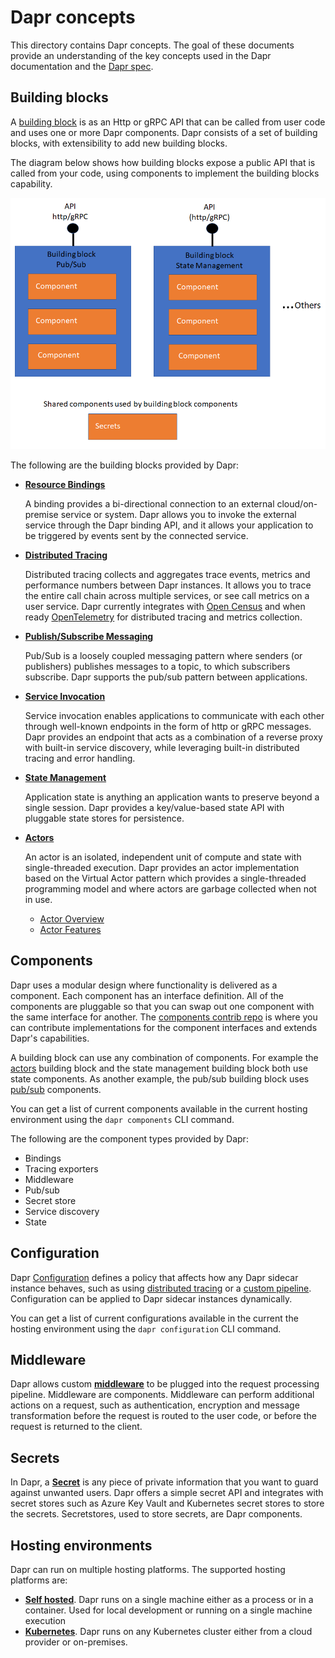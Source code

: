 # Dapr concepts

This directory contains Dapr concepts. The goal of these documents provide an understanding of the key concepts used in the Dapr documentation and the [Dapr spec](../reference/api/README.md).

## Building blocks
A [building block](./architecture/building_blocks.md) is as an Http or gRPC API that can be called from user code and uses one or more Dapr components. Dapr consists of a set of building blocks, with extensibility to add new building blocks. 

The diagram below shows how building blocks expose a public API that is called from your code, using components to implement the building blocks capability.
  
![Dapr Building Blocks and Components](../images/concepts-building-blocks.png)
   
The following are the building blocks provided by Dapr:

* [**Resource Bindings**](./bindings/README.md)

  A binding provides a bi-directional connection to an external cloud/on-premise service or system. Dapr allows you to invoke the external service through the  Dapr binding API, and it allows your application to be triggered by events sent by the connected service.

* [**Distributed Tracing**](./distributed-tracing/README.md)

  Distributed tracing collects and aggregates trace events, metrics and performance numbers between Dapr instances. It allows you to trace the entire call chain across multiple services, or see call metrics on a user service. Dapr currently integrates with  [Open Census](https://opencensus.io/) and when ready [OpenTelemetry](https://opentelemetry.io/) for distributed tracing and metrics collection.

* [**Publish/Subscribe Messaging**](./publish-subscribe-messaging/README.md)
  
  Pub/Sub is a loosely coupled messaging pattern where senders (or publishers) publishes messages to a topic, to which subscribers subscribe. Dapr supports the pub/sub pattern between applications.

* [**Service Invocation**](./service-invocation/service-invocation.md)
  
  Service invocation enables applications to communicate with each other through well-known endpoints in the form of http or gRPC messages. Dapr provides an endpoint that acts as a combination of a reverse proxy with built-in service discovery, while leveraging built-in distributed tracing and error handling.

* [**State Management**](./state-management/state-management.md)

  Application state is anything an application wants to preserve beyond a single session. Dapr provides a key/value-based state API with pluggable state stores for persistence.

* [**Actors**](./actor/actor_overview.md)

  An actor is an isolated, independent unit of compute and state with single-threaded execution. Dapr provides an actor implementation based on the Virtual Actor pattern which provides a single-threaded programming model and where actors are garbage collected when not in use.
  * [Actor Overview](./actor/actor_overview.md)
  * [Actor Features](./actor/actors_features.md)

## Components
 
Dapr uses a modular design where functionality is delivered as a component. Each component has an interface definition.  All of the components are pluggable so that you can swap out one component with the same interface for another. The [components contrib repo](https://github.com/dapr/components-contrib) is where you can contribute implementations for the component interfaces and extends Dapr's capabilities.
  
 A building block can use any combination of components. For example the [actors](./actor/actor_overview.md) building block and the state management building block both use state  components.  As another example, the pub/sub building block uses [pub/sub](./publish-subscribe-messaging/README.md) components.

 You can get a list of current components available in the current hosting environment using the `dapr components` CLI command.
 
 The following are the component types provided by Dapr:
 * Bindings
 * Tracing exporters
 * Middleware
 * Pub/sub
 * Secret store
 * Service discovery
 * State

## Configuration
Dapr [Configuration](./configuration/README.md) defines a policy that affects how any Dapr sidecar instance behaves, such as using [distributed tracing](distributed-tracing/README.md) or a [custom pipeline](middleware/middleware.md). Configuration can be applied to Dapr sidecar instances dynamically.

 You can get a list of current configurations available in the current the hosting environment using the `dapr configuration` CLI command.

## Middleware
Dapr allows custom [**middleware**](./middleware/middleware.md) to be plugged into the request processing pipeline. Middleware are components. Middleware can perform additional actions on a request, such as authentication, encryption and message transformation before the request is routed to the user code, or before the request is returned to the client.
  
## Secrets
In Dapr, a [**Secret**](./components/secrets.md) is any piece of private information that you want to guard against unwanted users. Dapr offers a simple secret API and integrates with secret stores such as Azure Key Vault and Kubernetes secret stores to store the secrets. Secretstores, used to store secrets, are Dapr components.

## Hosting environments
Dapr can run on multiple hosting platforms. The supported hosting platforms are:
* [**Self hosted**](../overview.md#running-dapr-on-a-local-developer-machine-in-standalone-mode). Dapr runs on a single machine either as a process or in a container. Used for local development or running on a single machine execution 
 * [**Kubernetes**](../overview.md#running-dapr-in-kubernetes-mode). Dapr runs on any Kubernetes cluster either from a cloud provider or on-premises.